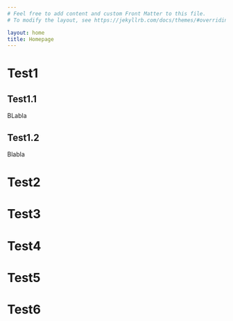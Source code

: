 ```yaml
---
# Feel free to add content and custom Front Matter to this file.
# To modify the layout, see https://jekyllrb.com/docs/themes/#overriding-theme-defaults

layout: home
title: Homepage
---
```

# Test1
## Test1.1
BLabla
## Test1.2
Blabla
# Test2
# Test3
# Test4
# Test5
# Test6

